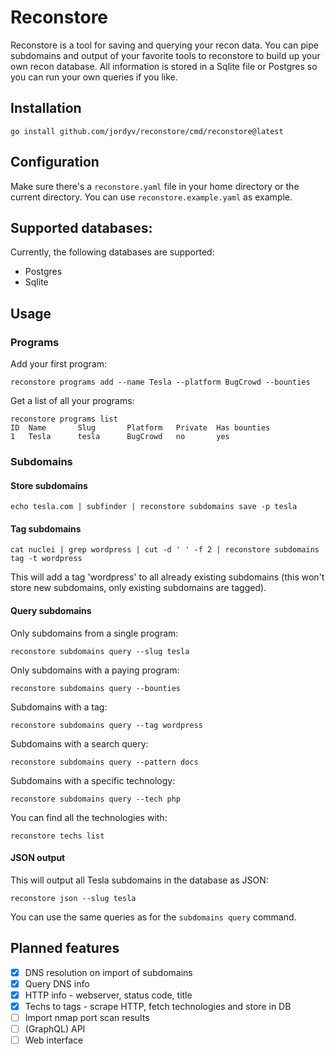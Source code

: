 # Reconstore

Reconstore is a tool for saving and querying your recon data. You can pipe subdomains and output of your favorite tools to reconstore to build up 
your own recon database. All information is stored in a Sqlite file or Postgres so you can run your own queries if you like.

## Installation

```
go install github.com/jordyv/reconstore/cmd/reconstore@latest
```

## Configuration

Make sure there's a `reconstore.yaml` file in your home directory or the current directory. You can use `reconstore.example.yaml` as example.

## Supported databases:
Currently, the following databases are supported:
- Postgres
- Sqlite

## Usage

### Programs

Add your first program:
```
reconstore programs add --name Tesla --platform BugCrowd --bounties
```

Get a list of all your programs:
```
reconstore programs list
ID  Name       Slug       Platform   Private  Has bounties
1   Tesla      tesla      BugCrowd   no       yes
```

### Subdomains
#### Store subdomains
```
echo tesla.com | subfinder | reconstore subdomains save -p tesla
```

#### Tag subdomains
```
cat nuclei | grep wordpress | cut -d ' ' -f 2 | reconstore subdomains tag -t wordpress
```
This will add a tag 'wordpress' to all already existing subdomains (this won't store new subdomains, only existing subdomains are tagged).

#### Query subdomains
Only subdomains from a single program:
```
reconstore subdomains query --slug tesla
```

Only subdomains with a paying program:
```
reconstore subdomains query --bounties
```

Subdomains with a tag:
```
reconstore subdomains query --tag wordpress
```

Subdomains with a search query:
```
reconstore subdomains query --pattern docs
```

Subdomains with a specific technology:
```
reconstore subdomains query --tech php
```
You can find all the technologies with:
```
reconstore techs list
```

#### JSON output
This will output all Tesla subdomains in the database as JSON:
```
reconstore json --slug tesla
```

You can use the same queries as for the `subdomains query` command. 

## Planned features

- [x] DNS resolution on import of subdomains
- [x] Query DNS info
- [x] HTTP info - webserver, status code, title
- [x] Techs to tags - scrape HTTP, fetch technologies and store in DB
- [ ] Import nmap port scan results
- [ ] (GraphQL) API
- [ ] Web interface
